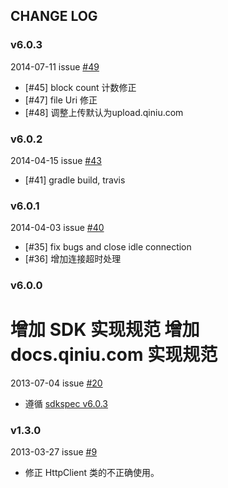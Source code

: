 ## CHANGE LOG


### v6.0.3
2014-07-11 issue [#49](https://github.com/qiniu/android-sdk/pull/49)

- [#45] block count 计数修正
- [#47] file Uri 修正
- [#48] 调整上传默认为upload.qiniu.com

### v6.0.2
2014-04-15 issue [#43](https://github.com/qiniu/android-sdk/pull/43)

- [#41] gradle build, travis


### v6.0.1
2014-04-03 issue [#40](https://github.com/qiniu/android-sdk/pull/40)

- [#35] fix bugs and close idle connection
- [#36] 增加连接超时处理


### v6.0.0

增加 SDK 实现规范
增加 docs.qiniu.com 实现规范
=======
2013-07-04 issue [#20](https://github.com/qiniu/android-sdk/pull/20)

- 遵循 [sdkspec v6.0.3](https://github.com/qiniu/sdkspec/tree/v6.0.3)

### v1.3.0

2013-03-27 issue [#9](https://github.com/qiniu/android-sdk/pull/9)

- 修正 HttpClient 类的不正确使用。
